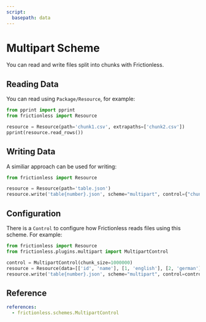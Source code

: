 ```yaml
---
script:
  basepath: data
---
```


# Multipart Scheme

You can read and write files split into chunks with Frictionless.

## Reading Data

You can read using `Package/Resource`, for example:

```python script tabs=Python
from pprint import pprint
from frictionless import Resource

resource = Resource(path='chunk1.csv', extrapaths=['chunk2.csv'])
pprint(resource.read_rows())
```

## Writing Data

A similiar approach can be used for writing:

```python tabs=Python
from frictionless import Resource

resource = Resource(path='table.json')
resource.write('table{number}.json', scheme="multipart", control={"chunkSize": 1000000})
```

## Configuration

There is a `Control` to configure how Frictionless reads files using this scheme. For example:

```python tabs=Python
from frictionless import Resource
from frictionless.plugins.multipart import MultipartControl

control = MultipartControl(chunk_size=1000000)
resource = Resource(data=[['id', 'name'], [1, 'english'], [2, 'german']])
resource.write('table{number}.json', scheme="multipart", control=control)
```

## Reference

```yaml reference
references:
  - frictionless.schemes.MultipartControl
```
